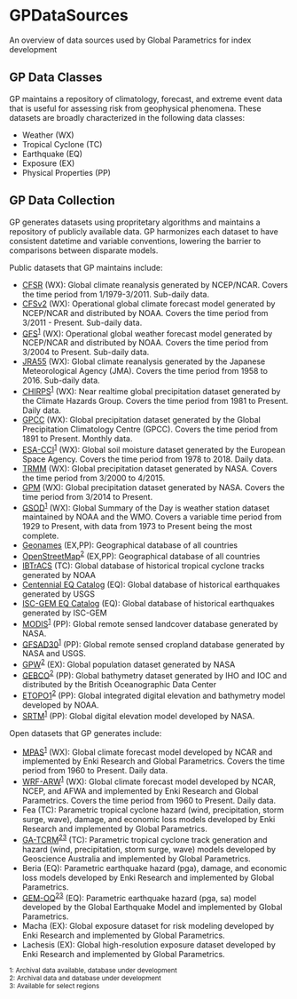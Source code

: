 # GPDataSources
An overview of data sources used by Global Parametrics for index development

## GP Data Classes
GP maintains a repository of climatology, forecast, and extreme event data that is useful for assessing risk from geophysical phenomena.  These datasets are broadly characterized in the following data classes:
- Weather (WX)
- Tropical Cyclone (TC)
- Earthquake (EQ)
- Exposure (EX)
- Physical Properties (PP)

## GP Data Collection
GP generates datasets using propritetary algorithms and maintains a repository of publicly available data.  GP harmonizes each dataset to have consistent datetime and variable conventions, lowering the barrier to comparisons between disparate models. 

Public datasets that GP maintains include:

- [CFSR](https://climatedataguide.ucar.edu/climate-data/climate-forecast-system-reanalysis-cfsr) (WX): Global climate reanalysis generated by NCEP/NCAR. Covers the time period from 1/1979-3/2011. Sub-daily data.
- [CFSv2](http://cfs.ncep.noaa.gov/) (WX): Operational global climate forecast model generated by NCEP/NCAR and distributed by NOAA.  Covers the time period from 3/2011 - Present. Sub-daily data.
- [GFS](https://www.ncdc.noaa.gov/data-access/model-data/model-datasets/global-forcast-system-gfs)<sup>[1](#footnote_1)</sup> (WX): Operational global weather forecast  model generated by NCEP/NCAR and distributed by NOAA. Covers the time period from 3/2004 to Present. Sub-daily data.
- [JRA55](http://ds.data.jma.go.jp/gmd/jra/atlas/en/index.html) (WX): Global climate reanalysis generated by the Japanese Meteorological Agency (JMA). Covers the time period from 1958 to 2016. Sub-daily data.
- [CHIRPS](http://chg.geog.ucsb.edu/data/chirps/)<sup>[1](#footnote_1)</sup> (WX): Near realtime global precipitation dataset generated by the Climate Hazards Group. Covers the time period from 1981 to Present. Daily data.
- [GPCC](https://www.dwd.de/EN/ourservices/gpcc/gpcc.html) (WX): Global precipitation dataset generated by the Global Precipitation Climatology Centre (GPCC).  Covers the time period from 1891 to Present. Monthly data.
- [ESA-CCI](https://www.esa-soilmoisture-cci.org/)<sup>[1](#footnote_1)</sup> (WX): Global soil moisture dataset generated by the European Space Agency.  Covers the time period from 1978 to 2018. Daily data.
- [TRMM](https://pmm.nasa.gov/TRMM) (WX): Global precipitation dataset generated by NASA. Covers the time period from 3/2000 to 4/2015.
- [GPM](https://pmm.nasa.gov/GPM) (WX): Global precipitation dataset generated by NASA. Covers the time period from 3/2014 to Present.
- [GSOD](https://data.nodc.noaa.gov/cgi-bin/iso?id=gov.noaa.ncdc:C00516)<sup>[1](#footnote_1)</sup> (WX): Global Summary of the Day is weather station dataset maintained by NOAA and the WMO.  Covers a variable time period from 1929 to Present, with data from 1973 to Present being the most complete.
- [Geonames](https://www.geonames.org/about.html) (EX,PP): Geographical database of all countries
- [OpenStreetMap](https://www.openstreetmap.org/about)<sup>[2](#footnote_2)</sup> (EX,PP): Geographical database of all countries
- [IBTrACS](https://www.ncdc.noaa.gov/ibtracs/) (TC): Global database of historical tropical cyclone tracks generated by NOAA
- [Centennial EQ Catalog](https://earthquake.usgs.gov/data/centennial/) (EQ): Global database of historical earthquakes generated by USGS
- [ISC-GEM EQ Catalog](http://www.isc.ac.uk/iscgem/) (EQ): Global database of historical earthquakes generated by ISC-GEM
- [MODIS](https://modis.gsfc.nasa.gov/)<sup>[1](#footnote_1)</sup> (PP): Global remote sensed landcover database generated by NASA.
- [GFSAD30](https://www.usgs.gov/centers/wgsc/science/global-food-security-support-analysis-data-30-m)<sup>[1](#footnote_1)</sup> (PP): Global remote sensed cropland  database generated by NASA and USGS.
- [GPW](http://sedac.ciesin.columbia.edu/data/collection/gpw-v4)<sup>[2](#footnote_2)</sup> (EX): Global population dataset generated by NASA
- [GEBCO](https://www.gebco.net/)<sup>[2](#footnote_2)</sup> (PP): Global bathymetry dataset generated by IHO and IOC and distributed by the British Oceanographic Data Center
- [ETOPO1](https://www.ngdc.noaa.gov/mgg/global/global.html)<sup>[2](#footnote_2)</sup> (PP): Global integrated digital elevation and bathymetry model developed by NOAA.
- [SRTM](https://www2.jpl.nasa.gov/srtm/index.html)<sup>[1](#footnote_1)</sup> (PP): Global digital elevation model developed by NASA.

Open datasets that GP generates include:

- [MPAS](https://mpas-dev.github.io/)<sup>[1](#footnote_1)</sup> (WX): Global climate forecast model developed by NCAR and implemented by Enki Research and Global Parametrics. Covers the time period from 1960 to Present. Daily data.
- [WRF-ARW](https://www.mmm.ucar.edu/weather-research-and-forecasting-model)<sup>[1](#footnote_1)</sup> (WX): Global climate forecast model developed by NCAR, NCEP, and AFWA and implemented by Enki Research and Global Parametrics. Covers the time period from 1960 to Present. Daily data.
- Fea (TC): Parametric tropical cyclone hazard (wind, precipitation, storm surge, wave), damage, and economic loss models developed by Enki Research and implemented by Global Parametrics.
- [GA-TCRM](https://geoscienceaustralia.github.io/tcrm/docs/intro.html)<sup>[2](#footnote_2)</sup><sup>[3](#footnote_3)</sup> (TC): Parametric tropical cyclone track generation and hazard (wind, precipitation, storm surge, wave) models developed by Geoscience Australia and implemented by Global Parametrics.
- Beria (EQ): Parametric earthquake hazard (pga), damage, and economic loss models developed by Enki Research and implemented by Global Parametrics.
 - [GEM-OQ](https://www.globalquakemodel.org/)<sup>[2](#footnote_2)</sup><sup>[3](#footnote_3)</sup> (EQ): Parametric earthquake hazard (pga, sa) model developed by the Global Earthquake Model and implemented by Global Parametrics.
- Macha (EX): Global exposure dataset for risk modeling developed by Enki Research and implemented by Global Parametrics.
- Lachesis (EX): Global high-resolution exposure dataset developed by Enki Research and implemented by Global Parametrics.

<sub><a name="footnote_1">1</a>: Archival data available, database under development</sub>  
<sub><a name="footnote_2">2</a>: Archival data and database under development</sub>  
<sub><a name="footnote_3">3</a>: Available for select regions</sub>  
